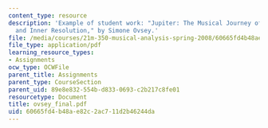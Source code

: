 ```yaml
---
content_type: resource
description: 'Example of student work: "Jupiter: The Musical Journey of Outward Conflict
  and Inner Resolution," by Simone Ovsey.'
file: /media/courses/21m-350-musical-analysis-spring-2008/60665fd4b48ae82c2ac711d2b46244da_ovsey_final.pdf
file_type: application/pdf
learning_resource_types:
- Assignments
ocw_type: OCWFile
parent_title: Assignments
parent_type: CourseSection
parent_uid: 89e8e832-554b-d833-0693-c2b217c8fe01
resourcetype: Document
title: ovsey_final.pdf
uid: 60665fd4-b48a-e82c-2ac7-11d2b46244da
---
```

